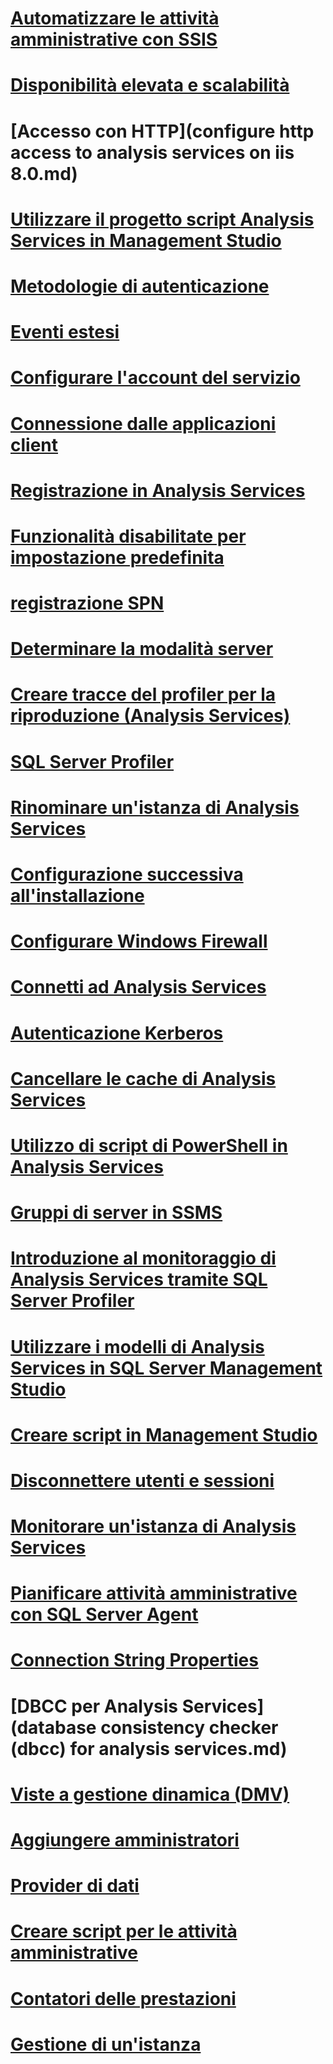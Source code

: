 # [Automatizzare le attività amministrative con SSIS](automate-analysis-services-administrative-tasks-with-ssis.md)
# [Disponibilità elevata e scalabilità](high-availability-and-scalability-in-analysis-services.md)
# [Accesso con HTTP](configure http access to analysis services on iis 8.0.md)
# [Utilizzare il progetto script Analysis Services in Management Studio](analysis-services-scripts-project-in-sql-server-management-studio.md)
# [Metodologie di autenticazione](authentication-methodologies-supported-by-analysis-services.md)
# [Eventi estesi](monitor-analysis-services-with-sql-server-extended-events.md)
# [Configurare l'account del servizio](configure-service-accounts-analysis-services.md)
# [Connessione dalle applicazioni client](connect-from-client-applications-analysis-services.md)
# [Registrazione in Analysis Services](log-operations-in-analysis-services.md)
# [Funzionalità disabilitate per impostazione predefinita](features-off-by-default-analysis-services.md)
# [registrazione SPN](spn-registration-for-an-analysis-services-instance.md)
# [Determinare la modalità server](determine-the-server-mode-of-an-analysis-services-instance.md)
# [Creare tracce del profiler per la riproduzione (Analysis Services)](create-profiler-traces-for-replay-analysis-services.md)
# [SQL Server Profiler](use-sql-server-profiler-to-monitor-analysis-services.md)
# [Rinominare un'istanza di Analysis Services](rename-an-analysis-services-instance.md)
# [Configurazione successiva all'installazione](post-install-configuration-analysis-services.md)
# [Configurare Windows Firewall](configure-the-windows-firewall-to-allow-analysis-services-access.md)
# [Connetti ad Analysis Services](connect-to-analysis-services.md)
# [Autenticazione Kerberos](configure-analysis-services-for-kerberos-constrained-delegation.md)
# [Cancellare le cache di Analysis Services](clear-the-analysis-services-caches.md)
# [Utilizzo di script di PowerShell in Analysis Services](powershell-scripting-in-analysis-services.md)
# [Gruppi di server in SSMS](register-an-analysis-services-instance-in-a-server-group.md)
# [Introduzione al monitoraggio di Analysis Services tramite SQL Server Profiler](introduction-to-monitoring-analysis-services-with-sql-server-profiler.md)
# [Utilizzare i modelli di Analysis Services in SQL Server Management Studio](use-analysis-services-templates-in-sql-server-management-studio.md)
# [Creare script in Management Studio](create-analysis-services-scripts-in-management-studio.md)
# [Disconnettere utenti e sessioni](disconnect-users-and-sessions-on-analysis-services-server.md)
# [Monitorare un'istanza di Analysis Services](monitor-an-analysis-services-instance.md)
# [Pianificare attività amministrative con SQL Server Agent](schedule-ssas-administrative-tasks-with-sql-server-agent.md)
# [Connection String Properties](connection-string-properties-analysis-services.md)
# [DBCC per Analysis Services](database consistency checker (dbcc) for analysis services.md)
# [Viste a gestione dinamica (DMV) ](use-dynamic-management-views-dmvs-to-monitor-analysis-services.md)
# [Aggiungere amministratori](grant-server-admin-rights-to-an-analysis-services-instance.md)
# [Provider di dati](data-providers-used-for-analysis-services-connections.md)
# [Creare script per le attività amministrative](script-administrative-tasks-in-analysis-services.md)
# [Contatori delle prestazioni](performance-counters-ssas.md)
# [Gestione di un'istanza](analysis-services-instance-management.md)
